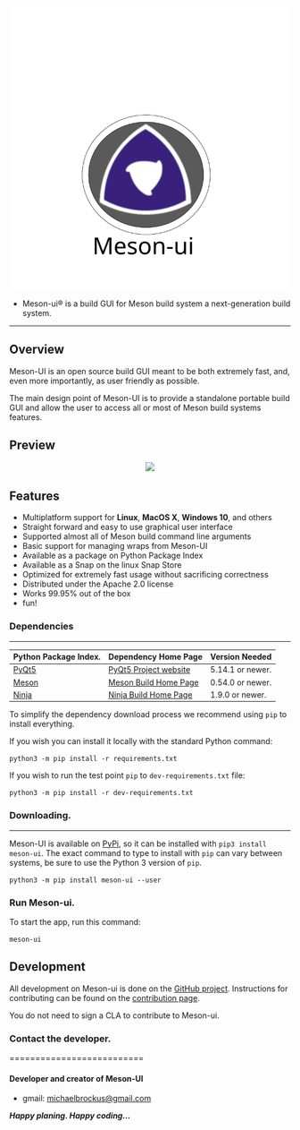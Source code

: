 <p align="center">
<img src="graphics/meson-ui.svg">
</p>

* Meson-ui® is a build GUI for Meson build system a next-generation build system.
----------------------------------------

## Overview

Meson-UI is an open source build GUI meant to be both extremely fast,
and, even more importantly, as user friendly as possible.

The main design point of Meson-UI is to provide a standalone portable
build GUI and allow the user to access all or most of Meson build
systems features.


## Preview

<p align="center">
<img src="docs/markdown/images/preview.png">
</p>


## Features

*   Multiplatform support for **Linux**, **MacOS X**, **Windows 10**, and others
*   Straight forward and easy to use graphical user interface
*   Supported almost all of Meson build command line arguments
*   Basic support for managing wraps from Meson-UI
*   Available as a package on Python Package Index
*   Available as a Snap on the linux Snap Store
*   Optimized for extremely fast usage without sacrificing correctness
*   Distributed under the Apache 2.0 license
*   Works 99.95% out of the box
*   fun!

### Dependencies

-----------------------------------------------------------------------------------------------------------------
| Python Package Index.                   | Dependency Home Page                              |  Version Needed  |
|-----------------------------------------|---------------------------------------------------|------------------|
| [PyQt5](https://pypi.org/project/PyQt5) | [PyQt5 Project website](https://doc.qt.io/qtforpython/) | 5.14.1 or newer. |
| [Meson](https://pypi.org/project/meson) | [Meson Build Home Page](https://mesonbuild.com/)  | 0.54.0 or newer. |
| [Ninja](https://pypi.org/project/ninja) | [Ninja Build Home Page](https://ninja-build.org/) | 1.9.0 or newer.  |

To simplify the dependency download process we recommend using `pip` to install everything.

If you wish you can install it locally with the standard Python command:

```console
python3 -m pip install -r requirements.txt
```

If you wish to run the test point `pip` to `dev-requirements.txt` file:

```console
python3 -m pip install -r dev-requirements.txt
```

### Downloading.
--------

Meson-UI is available on [PyPi](https://pypi.org/project/meson-ui), so it can be
installed with `pip3 install meson-ui`. The exact command to type to install with
`pip` can vary between systems, be sure to use the Python 3 version of `pip`.

```console
python3 -m pip install meson-ui --user
```


### Run Meson-ui.

To start the app, run this command:

```console
meson-ui
```

## Development

All development on Meson-ui is done on the [GitHub project](https://github.com/dreamer-coding-555/meson-ui). 
Instructions for contributing can be found on the [contribution page](contributing.md).

You do not need to sign a CLA to contribute to Meson-ui.

### Contact the developer.
==========================

#### Developer and creator of Meson-UI

* gmail: [michaelbrockus@gmail.com](mailto:michaelbrockus@gmail.com)

***Happy planing. Happy coding...***
